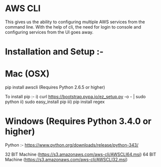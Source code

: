 # AWS CLI

This gives us the ability to configuring multiple AWS services from the command line. With the help of cli, the need for login to console and configuring services from the UI goes away.

# Installation and Setup :-

# Mac (OSX)

pip install awscli (Requires Python 2.6.5 or higher)

To install pip :- 
i) curl https://bootstrap.pypa.io/ez_setup.py -o - | sudo python
ii) sudo easy_install pip
iii) pip install regex 

# Windows  (Requires Python 3.4.0 or higher)

Python :- https://www.python.org/downloads/release/python-343/

32 BIT Machine (https://s3.amazonaws.com/aws-cli/AWSCLI64.msi)
64 BIT Machine (https://s3.amazonaws.com/aws-cli/AWSCLI32.msi)




